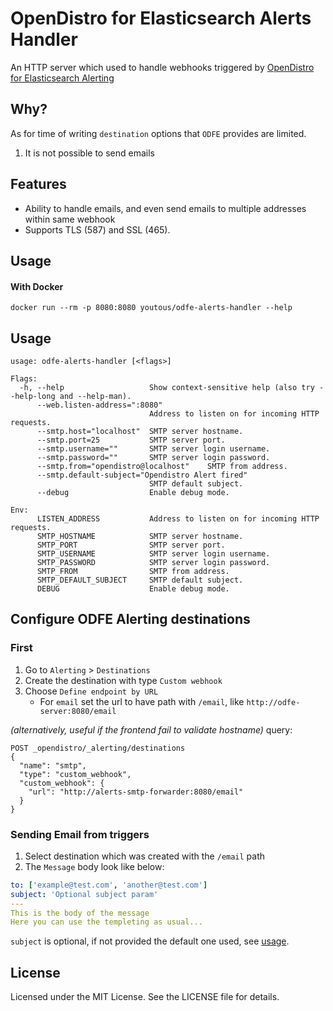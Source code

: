 # OpenDistro for Elasticsearch Alerts Handler

An HTTP server which used to handle webhooks triggered by [OpenDistro for Elasticsearch Alerting](https://opendistro.github.io/for-elasticsearch-docs/docs/alerting)

## Why?

As for time  of writing `destination` options that `ODFE` provides are limited.

1. It is not possible to send emails

## Features

- Ability to handle emails, and even send emails to multiple addresses within same webhook
- Supports TLS (587) and SSL (465).

## Usage


#### With Docker

    docker run --rm -p 8080:8080 youtous/odfe-alerts-handler --help

## Usage

    usage: odfe-alerts-handler [<flags>]

    Flags:
      -h, --help                   Show context-sensitive help (also try --help-long and --help-man).
          --web.listen-address=":8080"  
                                   Address to listen on for incoming HTTP requests.
          --smtp.host="localhost"  SMTP server hostname.
          --smtp.port=25           SMTP server port.
          --smtp.username=""       SMTP server login username.
          --smtp.password=""       SMTP server login password.
          --smtp.from="opendistro@localhost"    SMTP from address.
          --smtp.default-subject="Opendistro Alert fired"  
                                   SMTP default subject.
          --debug                  Enable debug mode.

    Env:
          LISTEN_ADDRESS           Address to listen on for incoming HTTP requests.
          SMTP_HOSTNAME            SMTP server hostname.
          SMTP_PORT                SMTP server port.
          SMTP_USERNAME            SMTP server login username.
          SMTP_PASSWORD            SMTP server login password.
          SMTP_FROM                SMTP from address.
          SMTP_DEFAULT_SUBJECT     SMTP default subject.
          DEBUG                    Enable debug mode.
    


## Configure ODFE Alerting destinations

### First

1. Go to `Alerting` > `Destinations`
2. Create the destination with type `Custom webhook`
3. Choose `Define endpoint by URL`
    - For `email` set the url to have path with `/email`, like `http://odfe-server:8080/email`
    
_(alternatively, useful if the frontend fail to validate hostname)_ query:
```
POST _opendistro/_alerting/destinations
{
  "name": "smtp",
  "type": "custom_webhook",
  "custom_webhook": {
    "url": "http://alerts-smtp-forwarder:8080/email"
  }
}

```

### Sending Email from triggers

1. Select destination which was created with the `/email` path
2. The `Message` body look like below:

```yaml
to: ['example@test.com', 'another@test.com']
subject: 'Optional subject param'
---
This is the body of the message
Here you can use the templeting as usual...
```

`subject` is optional, if not provided the default one used, see [usage](#usage).


## License

Licensed under the MIT License. See the LICENSE file for details.
